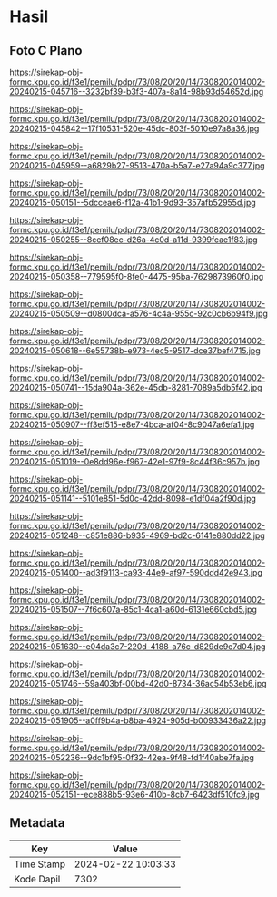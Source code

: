 # Hasil

## Foto C Plano

https://sirekap-obj-formc.kpu.go.id/f3e1/pemilu/pdpr/73/08/20/20/14/7308202014002-20240215-045716--3232bf39-b3f3-407a-8a14-98b93d54652d.jpg

https://sirekap-obj-formc.kpu.go.id/f3e1/pemilu/pdpr/73/08/20/20/14/7308202014002-20240215-045842--17f10531-520e-45dc-803f-5010e97a8a36.jpg

https://sirekap-obj-formc.kpu.go.id/f3e1/pemilu/pdpr/73/08/20/20/14/7308202014002-20240215-045959--a6829b27-9513-470a-b5a7-e27a94a9c377.jpg

https://sirekap-obj-formc.kpu.go.id/f3e1/pemilu/pdpr/73/08/20/20/14/7308202014002-20240215-050151--5dcceae6-f12a-41b1-9d93-357afb52955d.jpg

https://sirekap-obj-formc.kpu.go.id/f3e1/pemilu/pdpr/73/08/20/20/14/7308202014002-20240215-050255--8cef08ec-d26a-4c0d-a11d-9399fcae1f83.jpg

https://sirekap-obj-formc.kpu.go.id/f3e1/pemilu/pdpr/73/08/20/20/14/7308202014002-20240215-050358--779595f0-8fe0-4475-95ba-7629873960f0.jpg

https://sirekap-obj-formc.kpu.go.id/f3e1/pemilu/pdpr/73/08/20/20/14/7308202014002-20240215-050509--d0800dca-a576-4c4a-955c-92c0cb6b94f9.jpg

https://sirekap-obj-formc.kpu.go.id/f3e1/pemilu/pdpr/73/08/20/20/14/7308202014002-20240215-050618--6e55738b-e973-4ec5-9517-dce37bef4715.jpg

https://sirekap-obj-formc.kpu.go.id/f3e1/pemilu/pdpr/73/08/20/20/14/7308202014002-20240215-050741--15da904a-362e-45db-8281-7089a5db5f42.jpg

https://sirekap-obj-formc.kpu.go.id/f3e1/pemilu/pdpr/73/08/20/20/14/7308202014002-20240215-050907--ff3ef515-e8e7-4bca-af04-8c9047a6efa1.jpg

https://sirekap-obj-formc.kpu.go.id/f3e1/pemilu/pdpr/73/08/20/20/14/7308202014002-20240215-051019--0e8dd96e-f967-42e1-97f9-8c44f36c957b.jpg

https://sirekap-obj-formc.kpu.go.id/f3e1/pemilu/pdpr/73/08/20/20/14/7308202014002-20240215-051141--5101e851-5d0c-42dd-8098-e1df04a2f90d.jpg

https://sirekap-obj-formc.kpu.go.id/f3e1/pemilu/pdpr/73/08/20/20/14/7308202014002-20240215-051248--c851e886-b935-4969-bd2c-6141e880dd22.jpg

https://sirekap-obj-formc.kpu.go.id/f3e1/pemilu/pdpr/73/08/20/20/14/7308202014002-20240215-051400--ad3f9113-ca93-44e9-af97-590ddd42e943.jpg

https://sirekap-obj-formc.kpu.go.id/f3e1/pemilu/pdpr/73/08/20/20/14/7308202014002-20240215-051507--7f6c607a-85c1-4ca1-a60d-6131e660cbd5.jpg

https://sirekap-obj-formc.kpu.go.id/f3e1/pemilu/pdpr/73/08/20/20/14/7308202014002-20240215-051630--e04da3c7-220d-4188-a76c-d829de9e7d04.jpg

https://sirekap-obj-formc.kpu.go.id/f3e1/pemilu/pdpr/73/08/20/20/14/7308202014002-20240215-051746--59a403bf-00bd-42d0-8734-36ac54b53eb6.jpg

https://sirekap-obj-formc.kpu.go.id/f3e1/pemilu/pdpr/73/08/20/20/14/7308202014002-20240215-051905--a0ff9b4a-b8ba-4924-905d-b00933436a22.jpg

https://sirekap-obj-formc.kpu.go.id/f3e1/pemilu/pdpr/73/08/20/20/14/7308202014002-20240215-052236--9dc1bf95-0f32-42ea-9f48-fd1f40abe7fa.jpg

https://sirekap-obj-formc.kpu.go.id/f3e1/pemilu/pdpr/73/08/20/20/14/7308202014002-20240215-052151--ece888b5-93e6-410b-8cb7-6423df510fc9.jpg


## Metadata

| Key        | Value               |
| ---------- | ------------------- |
| Time Stamp | 2024-02-22 10:03:33 |
| Kode Dapil | 7302                |




